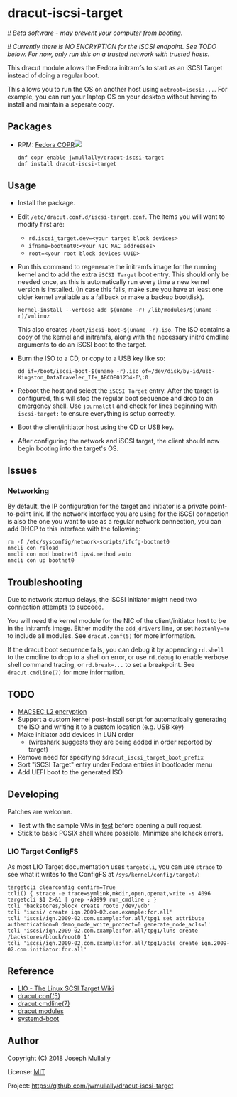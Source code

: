 # dracut-iscsi-target

*!! Beta software - may prevent your computer from booting.*

*!! Currently there is NO ENCRYPTION for the iSCSI endpoint. See TODO
below. For now, only run this on a trusted network with trusted hosts.*

This dracut module allows the Fedora initramfs to start as an iSCSI Target
instead of doing a regular boot.

This allows you to run the OS on another host using `netroot=iscsi:...`.
For example, you can run your laptop OS on your desktop without having
to install and maintain a seperate copy.

## Packages

- RPM: <a href="https://copr.fedorainfracloud.org/coprs/jwmullally/dracut-iscsi-target/package/dracut-iscsi-target/">Fedora COPR<img src="https://copr.fedorainfracloud.org/coprs/jwmullally/dracut-iscsi-target/package/dracut-iscsi-target/status_image/last_build.png" /></a>

    ```
    dnf copr enable jwmullally/dracut-iscsi-target
    dnf install dracut-iscsi-target
    ```


## Usage

- Install the package.

- Edit `/etc/dracut.conf.d/iscsi-target.conf`. The items you will want
  to modify first are:

  - `rd.iscsi_target.dev=<your target block devices>`
  - `ifname=bootnet0:<your NIC MAC addresses>`
  - `root=<your root block devices UUID>`
  
- Run this command to regenerate the initramfs image for the running
  kernel and to add the extra `iSCSI Target` boot entry. This should
  only be needed once, as this is automatically run every time a new
  kernel version is installed. (In case this fails, make sure you have
  at least one older kernel available as a fallback or make a backup 
  bootdisk).

    ```
    kernel-install --verbose add $(uname -r) /lib/modules/$(uname -r)/vmlinuz
    ```

  This also creates `/boot/iscsi-boot-$(uname -r).iso`. The ISO contains
  a copy of the kernel and initramfs, along with the necessary initrd
  cmdline arguments to do an iSCSI boot to the target.

- Burn the ISO to a CD, or copy to a USB key like so:

    ```
    dd if=/boot/iscsi-boot-$(uname -r).iso of=/dev/disk/by-id/usb-Kingston_DataTraveler_II+_ABCDE01234-0\:0
    ```

- Reboot the host and select the `iSCSI Target` entry. After the target
  is configured, this will stop the regular boot sequence and drop to an
  emergency shell. Use `journalctl` and check for lines beginning with
  `iscsi-target:` to ensure everything is setup correctly.

- Boot the client/initiator host using the CD or USB key.

- After configuring the network and iSCSI target, the client should
  now begin booting into the target's OS.


## Issues


### Networking

By default, the IP configuration for the target and initiator is a
private point-to-point link. If the network interface you are using for
the iSCSI connection is also the one you want to use as a regular
network connection, you can add DHCP to this interface with the following:

    rm -f /etc/sysconfig/network-scripts/ifcfg-bootnet0
    nmcli con reload
    nmcli con mod bootnet0 ipv4.method auto
    nmcli con up bootnet0


## Troubleshooting

Due to network startup delays, the iSCSI initiator might need two
connection attempts to succeed.

You will need the kernel module for the NIC of the client/initiator
host to be in the initramfs image. Either modify the `add_drivers`
line, or set `hostonly=no` to include all modules. See `dracut.conf(5)`
for more information.

If the dracut boot sequence fails, you can debug it by appending
`rd.shell` to the cmdline to drop to a shell on error, or use
`rd.debug` to enable verbose shell command tracing, or
`rd.break=...` to set a breakpoint. See `dracut.cmdline(7)` for more
information.


## TODO

- [MACSEC L2 encryption](https://developers.redhat.com/blog/2016/10/14/macsec-a-different-solution-to-encrypt-network-traffic/)
- Support a custom kernel post-install script for automatically 
  generating the ISO and writing it to a custom location (e.g. USB key)
- Make initiator add devices in LUN order
  - (wireshark suggests they are being added in order reported by target)
- Remove need for specifying `$dracut_iscsi_target_boot_prefix`
- Sort "iSCSI Target" entry under Fedora entries in bootloader menu
- Add UEFI boot to the generated ISO


## Developing

Patches are welcome.

- Test with the sample VMs in [test](./test) before opening a pull 
  request.
- Stick to basic POSIX shell where possible. Minimize shellcheck errors.


### LIO Target ConfigFS

As most LIO Target documentation uses `targetcli`, you can use `strace`
to see what it writes to the ConfigFS at `/sys/kernel/config/target/`:

    targetcli clearconfig confirm=True
    tcli() { strace -e trace=symlink,mkdir,open,openat,write -s 4096 targetcli $1 2>&1 | grep -A9999 run_cmdline ; }
    tcli 'backstores/block create root0 /dev/vdb'
    tcli 'iscsi/ create iqn.2009-02.com.example:for.all'
    tcli 'iscsi/iqn.2009-02.com.example:for.all/tpg1 set attribute authentication=0 demo_mode_write_protect=0 generate_node_acls=1'
    tcli 'iscsi/iqn.2009-02.com.example:for.all/tpg1/luns create /backstores/block/root0 1'
    tcli 'iscsi/iqn.2009-02.com.example:for.all/tpg1/acls create iqn.2009-02.com.initiator:for.all'


## Reference

- [LIO - The Linux SCSI Target Wiki](http://linux-iscsi.org/wiki/ISCSI)
- [dracut.conf(5)](http://man7.org/linux/man-pages/man5/dracut.conf.5.html)
- [dracut.cmdline(7)](http://man7.org/linux/man-pages/man7/dracut.cmdline.7.html)
- [dracut modules](https://github.com/dracutdevs/dracut/blob/master/README.modules)
- [systemd-boot](https://www.freedesktop.org/wiki/Software/systemd/systemd-boot/)


## Author

Copyright (C) 2018 Joseph Mullally

License: [MIT](./LICENCE.txt)

Project: <https://github.com/jwmullally/dracut-iscsi-target>
